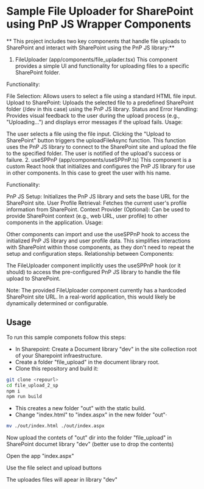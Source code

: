 # Sample File Uploader for SharePoint using PnP JS Wrapper Components

** This project includes two key components that handle file uploads to SharePoint and interact with SharePoint using the PnP JS library:**


1. FileUploader (app/components/file_uplader.tsx)
This component provides a simple UI and functionality for uploading files to a specific SharePoint folder.

Functionality:

File Selection: Allows users to select a file using a standard HTML file input.
Upload to SharePoint: Uploads the selected file to a predefined SharePoint folder (/dev in this case) using the PnP JS library.
Status and Error Handling: Provides visual feedback to the user during the upload process (e.g., "Uploading...") and displays error messages if the upload fails.
Usage:

The user selects a file using the file input.
Clicking the "Upload to SharePoint" button triggers the uploadFileAsync function.
This function uses the PnP JS library to connect to the SharePoint site and upload the file to the specified folder.
The user is notified of the upload's success or failure.
2. useSPPnP (app/components/useSPPnP.ts)
This component is a custom React hook that initializes and configures the PnP JS library for use in other components. In this case to greet the user with his name.

Functionality:

PnP JS Setup: Initializes the PnP JS library and sets the base URL for the SharePoint site.
User Profile Retrieval: Fetches the current user's profile information from SharePoint.
Context Provider (Optional): Can be used to provide SharePoint context (e.g., web URL, user profile) to other components in the application.
Usage:

Other components can import and use the useSPPnP hook to access the initialized PnP JS library and user profile data.
This simplifies interactions with SharePoint within those components, as they don't need to repeat the setup and configuration steps.
Relationship between Components:

The FileUploader component implicitly uses the useSPPnP hook (or it should) to access the pre-configured PnP JS library to handle the file upload to SharePoint.

Note: The provided FileUploader component currently has a hardcoded SharePoint site URL. In a real-world application, this would likely be dynamically determined or configurable.


## Usage

To run this sample componets follow this steps:

- In Sharepoint: Create a Document library "dev" in the site collection root of your Sharepoint infraestructure.
- Create a folder "file_upload" in the document library root.
- Clone this repository and build it:
```bash
git clone <repourl>
cd file_upload_2_sp
npm i
npm run build
```
- This creates a new folder "out" with the static build.
- Change "index.html" to "index.aspx" in the new folder "out"· 
```bash
mv ./out/index.html ./out/index.aspx
```
Now upload the contets of "out" dir into the folder "file_upload" in SharePoint documet library "dev"
(better use to drop the contents)

Open the app "index.aspx" 

Use the file select and upload buttons

The uploades files will apear in library "dev" 
